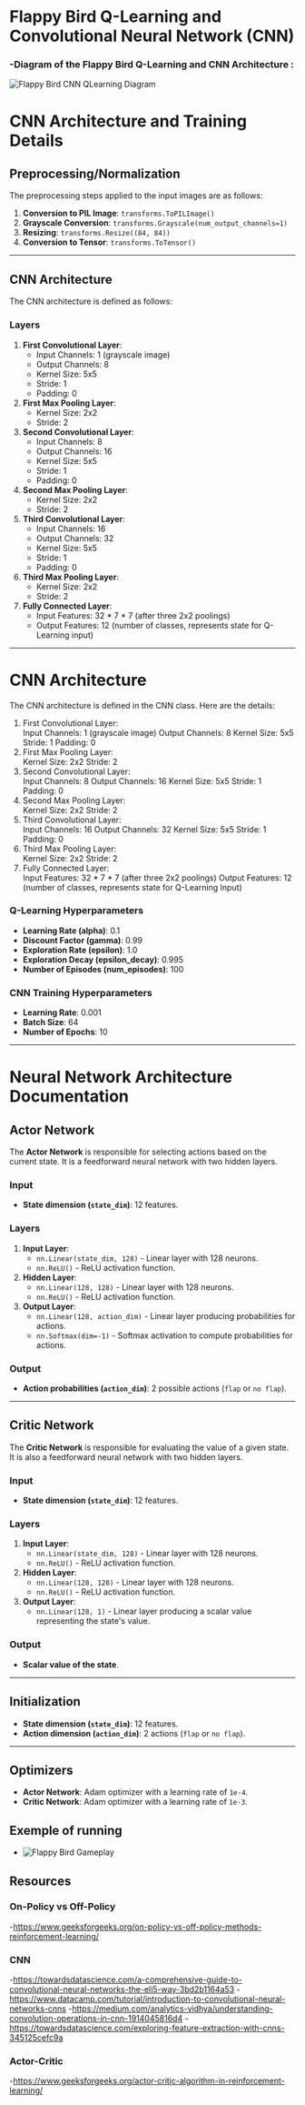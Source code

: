 # Flappy Bird Q-Learning and Convolutional Neural Network (CNN)

### -Diagram of the Flappy Bird Q-Learning and CNN Architecture :
![Flappy Bird CNN QLearning Diagram](images/Flappy_Bird_CNN_QLearning.drawio.png)

# CNN Architecture and Training Details  

## Preprocessing/Normalization  
The preprocessing steps applied to the input images are as follows:  
1. **Conversion to PIL Image**: `transforms.ToPILImage()`  
2. **Grayscale Conversion**: `transforms.Grayscale(num_output_channels=1)`  
3. **Resizing**: `transforms.Resize((84, 84))`  
4. **Conversion to Tensor**: `transforms.ToTensor()`  

---

## CNN Architecture  
The CNN architecture is defined as follows:  

### **Layers**  
1. **First Convolutional Layer**:  
   - Input Channels: 1 (grayscale image)  
   - Output Channels: 8  
   - Kernel Size: 5x5  
   - Stride: 1  
   - Padding: 0  
2. **First Max Pooling Layer**:  
   - Kernel Size: 2x2  
   - Stride: 2  
3. **Second Convolutional Layer**:  
   - Input Channels: 8  
   - Output Channels: 16  
   - Kernel Size: 5x5  
   - Stride: 1  
   - Padding: 0  
4. **Second Max Pooling Layer**:  
   - Kernel Size: 2x2  
   - Stride: 2  
5. **Third Convolutional Layer**:  
   - Input Channels: 16  
   - Output Channels: 32  
   - Kernel Size: 5x5  
   - Stride: 1  
   - Padding: 0  
6. **Third Max Pooling Layer**:  
   - Kernel Size: 2x2  
   - Stride: 2  
7. **Fully Connected Layer**:  
   - Input Features: 32 * 7 * 7 (after three 2x2 poolings)  
   - Output Features: 12 (number of classes, represents state for Q-Learning input)  

---

# CNN Architecture
The CNN architecture is defined in the CNN class. Here are the details:  
1. First Convolutional Layer:  
Input Channels: 1 (grayscale image)
Output Channels: 8
Kernel Size: 5x5
Stride: 1
Padding: 0
2. First Max Pooling Layer:  
Kernel Size: 2x2
Stride: 2
3. Second Convolutional Layer:  
Input Channels: 8
Output Channels: 16
Kernel Size: 5x5
Stride: 1
Padding: 0
4. Second Max Pooling Layer:  
Kernel Size: 2x2
Stride: 2
5. Third Convolutional Layer:  
Input Channels: 16
Output Channels: 32
Kernel Size: 5x5
Stride: 1
Padding: 0
6. Third Max Pooling Layer:  
Kernel Size: 2x2
Stride: 2
7. Fully Connected Layer:  
Input Features: 32 * 7 * 7 (after three 2x2 poolings)
Output Features: 12 (number of classes, represents state for Q-Learning Input)

### **Q-Learning Hyperparameters**  
- **Learning Rate (alpha)**: 0.1  
- **Discount Factor (gamma)**: 0.99  
- **Exploration Rate (epsilon)**: 1.0  
- **Exploration Decay (epsilon_decay)**: 0.995  
- **Number of Episodes (num_episodes)**: 100  

### **CNN Training Hyperparameters**  
- **Learning Rate**: 0.001  
- **Batch Size**: 64  
- **Number of Epochs**: 10  

---

# Neural Network Architecture Documentation  

## Actor Network  
The **Actor Network** is responsible for selecting actions based on the current state. It is a feedforward neural network with two hidden layers.  

### **Input**  
- **State dimension (`state_dim`)**: 12 features.  

### **Layers**  
1. **Input Layer**:  
   - `nn.Linear(state_dim, 128)` - Linear layer with 128 neurons.  
   - `nn.ReLU()` - ReLU activation function.  
2. **Hidden Layer**:  
   - `nn.Linear(128, 128)` - Linear layer with 128 neurons.  
   - `nn.ReLU()` - ReLU activation function.  
3. **Output Layer**:  
   - `nn.Linear(128, action_dim)` - Linear layer producing probabilities for actions.  
   - `nn.Softmax(dim=-1)` - Softmax activation to compute probabilities for actions.  

### **Output**  
- **Action probabilities (`action_dim`)**: 2 possible actions (`flap` or `no flap`).  

---

## Critic Network  
The **Critic Network** is responsible for evaluating the value of a given state. It is also a feedforward neural network with two hidden layers.  

### **Input**  
- **State dimension (`state_dim`)**: 12 features.  

### **Layers**  
1. **Input Layer**:  
   - `nn.Linear(state_dim, 128)` - Linear layer with 128 neurons.  
   - `nn.ReLU()` - ReLU activation function.  
2. **Hidden Layer**:  
   - `nn.Linear(128, 128)` - Linear layer with 128 neurons.  
   - `nn.ReLU()` - ReLU activation function.  
3. **Output Layer**:  
   - `nn.Linear(128, 1)` - Linear layer producing a scalar value representing the state's value.  

### **Output**  
- **Scalar value of the state**.  

---

## Initialization  
- **State dimension (`state_dim`)**: 12 features.  
- **Action dimension (`action_dim`)**: 2 actions (`flap` or `no flap`).  

---

## Optimizers  
- **Actor Network**: Adam optimizer with a learning rate of `1e-4`.  
- **Critic Network**: Adam optimizer with a learning rate of `1e-3`.  

## Exemple of running
- ![Flappy Bird Gameplay](images/Flappy_bird_playing_video-ezgif.com-optimize.gif)

## Resources
### On-Policy vs Off-Policy
-https://www.geeksforgeeks.org/on-policy-vs-off-policy-methods-reinforcement-learning/
### CNN
-https://towardsdatascience.com/a-comprehensive-guide-to-convolutional-neural-networks-the-eli5-way-3bd2b1164a53
-https://www.datacamp.com/tutorial/introduction-to-convolutional-neural-networks-cnns
-https://medium.com/analytics-vidhya/understanding-convolution-operations-in-cnn-1914045816d4
-https://towardsdatascience.com/exploring-feature-extraction-with-cnns-345125cefc9a
### Actor-Critic
-https://www.geeksforgeeks.org/actor-critic-algorithm-in-reinforcement-learning/
